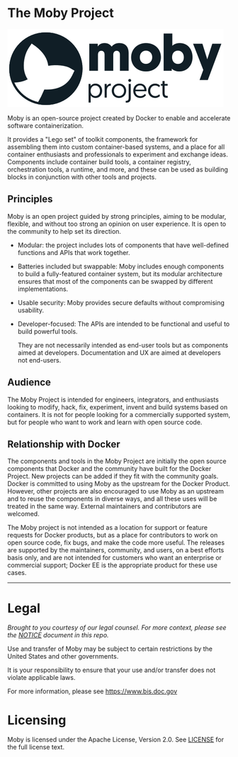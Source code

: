 The Moby Project
================

![Moby Project logo](docs/static_files/moby-project-logo.png "The Moby Project")

Moby is an open-source project created by Docker to enable and accelerate software containerization.

It provides a "Lego set" of toolkit components, the framework for assembling them into custom container-based systems, and a place for all container enthusiasts and professionals to experiment and exchange ideas.
Components include container build tools, a container registry, orchestration tools, a runtime, and more, and these can be used as building blocks in conjunction with other tools and projects.

## Principles

Moby is an open project guided by strong principles, aiming to be modular, flexible, and without too strong an opinion on user experience.
It is open to the community to help set its direction.

- Modular: the project includes lots of components that have well-defined functions and APIs that work together.

- Batteries included but swappable: Moby includes enough components to build a fully-featured container system, but its modular architecture ensures that most of the components can be swapped by different implementations.

- Usable security: Moby provides secure defaults without compromising usability.

- Developer-focused: The APIs are intended to be functional and useful to build powerful tools.

  They are not necessarily intended as end-user tools but as components aimed at developers.
  Documentation and UX are aimed at developers not end-users.

## Audience

The Moby Project is intended for engineers, integrators, and enthusiasts looking to modify, hack, fix, experiment, invent and build systems based on containers.
It is not for people looking for a commercially supported system, but for people who want to work and learn with open source code.

## Relationship with Docker

The components and tools in the Moby Project are initially the open source components that Docker and the community have built for the Docker Project.
New projects can be added if they fit with the community goals. Docker is committed to using Moby as the upstream for the Docker Product.
However, other projects are also encouraged to use Moby as an upstream and to reuse the components in diverse ways, and all these uses will be treated in the same way. External maintainers and contributors are welcomed.

The Moby project is not intended as a location for support or feature requests for Docker products, but as a place for contributors to work on open source code, fix bugs, and make the code more useful.
The releases are supported by the maintainers, community, and users, on a best efforts basis only, and are not intended for customers who want an enterprise or commercial support; Docker EE is the appropriate product for these use cases.

-----

Legal
=====

*Brought to you courtesy of our legal counsel. For more context,
please see the [NOTICE](https://github.com/moby/moby/blob/master/NOTICE) document in this repo.*

Use and transfer of Moby may be subject to certain restrictions by the
United States and other governments.

It is your responsibility to ensure that your use and/or transfer does not
violate applicable laws.

For more information, please see https://www.bis.doc.gov

Licensing
=========
Moby is licensed under the Apache License, Version 2.0. See
[LICENSE](https://github.com/moby/moby/blob/master/LICENSE) for the full
license text.